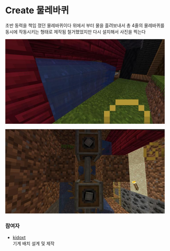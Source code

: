 # Create 물레바퀴

초반 동력을 책임 졌던 물레바퀴이다
위에서 부터 물을 흘려보내서
총 4줄의 물레바퀴를 동시에 작동시키는 형태로 제작됨
철거했었지만 다시 설치해서 사진을 찍는다 

![메인1](../../asset/systems/create_waterwheel/main1.jpg)

![메인2](../../asset/systems/create_waterwheel/main2.jpg)

### 참여자
<!-- player_desc_open -->
- [kidoxt](../members/kidoxt.md)  
기계 배치 설계 및 제작
<!-- player_desc_close-->